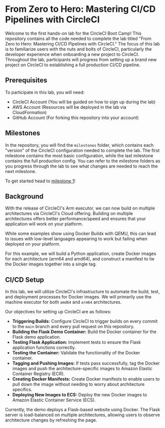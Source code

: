 # From Zero to Hero: Mastering CI/CD Pipelines with CircleCI 

Welcome to the first hands-on lab for the CircleCI Boot Camp! This repository contains all the code needed to complete the lab titled "From Zero to Hero: Mastering CI/CD Pipelines with CircleCI." The focus of this lab is to familiarize users with the nuts and bolts of CircleCI, particularly the developer experience when onboarding a new project to CircleCI. Throughout the lab, participants will progress from setting up a brand new project on CircleCI to establishing a full production CI/CD pipeline.

## Prerequisites

To participate in this lab, you will need:

- CircleCI Account (You will be guided on how to sign up during the lab)
- AWS Account (Resources will be deployed in the lab via CloudFormation)
- GitHub Account (For forking this repository into your account)

## Milestones

In the repository, you will find the `milestones` folder, which contains each "version" of the CircleCI configuration needed to complete the lab. The first milestone contains the most basic configuration, while the last milestone contains the full production config. You can refer to the milestone folders as you progress through the lab to see what changes are needed to reach the next milestone.

To get started head to [milestone 1](./milestones/1/README.md)!

## Background

With the release of CircleCI's Arm executor, we can now build on multiple architectures via CircleCI's Cloud offering. Building on multiple architectures offers better performance/speed and ensures that your application will work on your platform.

While some examples show using Docker Buildx with QEMU, this can lead to issues with low-level languages appearing to work but failing when deployed on your platform. 

For this example, we will build a Python application, create Docker images for each architecture (arm64 and amd64), and construct a manifest to tie the Docker images together into a single tag. 


## CI/CD Setup

In this lab, we will utilize CircleCI's infrastructure to automate the build, test, and deployment processes for Docker images. We will primarily use the machine executor for both `amd64` and `arm64` architectures.

Our objectives for setting up CircleCI are as follows:

- **Triggering Builds:** Configure CircleCI to trigger builds on every commit to the `main` branch and every pull request on this repository.
- **Building the Flask Demo Container:** Build the Docker container for the Flask demo application.
- **Testing Flask Application:** Implement tests to ensure the Flask application functions correctly.
- **Testing the Container:** Validate the functionality of the Docker container.
- **Tagging and Pushing Images:** If tests pass successfully, tag the Docker images and push the architecture-specific images to Amazon Elastic Container Registry (ECR).
- **Creating Docker Manifests:** Create Docker manifests to enable users to pull down the image without needing to worry about architecture specifics.
- **Deploying New Images to ECS:** Deploy the new Docker images to Amazon Elastic Container Service (ECS).

Currently, the demo deploys a Flask-based website using Docker. The Flask server is load-balanced on multiple architectures, allowing users to observe architecture changes by refreshing the page.

